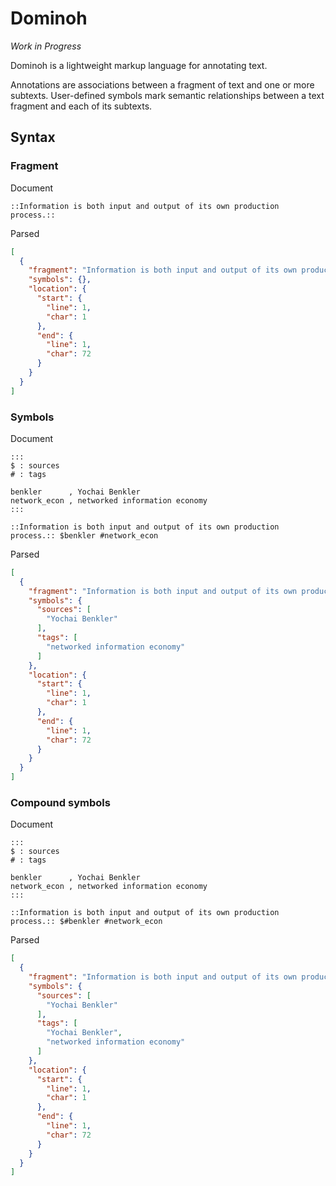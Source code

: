 # Dominoh

_Work in Progress_

Dominoh is a lightweight markup language for annotating text. 

Annotations are associations between a fragment of text and one or more subtexts. 
User-defined symbols mark semantic relationships between a text fragment and 
each of its subtexts.


## Syntax


### Fragment

Document

```
::Information is both input and output of its own production process.::
```

Parsed

```json
[
  {
    "fragment": "Information is both input and output of its own production process.",
    "symbols": {},
    "location": {
      "start": {
        "line": 1,
        "char": 1
      },
      "end": {
        "line": 1,
        "char": 72 
      }
    }
  }
]
```


### Symbols

Document

```
:::
$ : sources
# : tags

benkler      , Yochai Benkler
network_econ , networked information economy
:::

::Information is both input and output of its own production process.:: $benkler #network_econ
```

Parsed

```json
[
  {
    "fragment": "Information is both input and output of its own production process.",
    "symbols": {
      "sources": [
        "Yochai Benkler"
      ],
      "tags": [
        "networked information economy"
      ]
    },
    "location": {
      "start": {
        "line": 1,
        "char": 1
      },
      "end": {
        "line": 1,
        "char": 72 
      }
    }
  }
]
```


### Compound symbols

Document

```
:::
$ : sources
# : tags

benkler      , Yochai Benkler
network_econ , networked information economy
:::

::Information is both input and output of its own production process.:: $#benkler #network_econ
```

Parsed

```json
[
  {
    "fragment": "Information is both input and output of its own production process.",
    "symbols": {
      "sources": [
        "Yochai Benkler"
      ],
      "tags": [
        "Yochai Benkler",
        "networked information economy"
      ]
    },
    "location": {
      "start": {
        "line": 1,
        "char": 1
      },
      "end": {
        "line": 1,
        "char": 72 
      }
    }
  }
]
```
